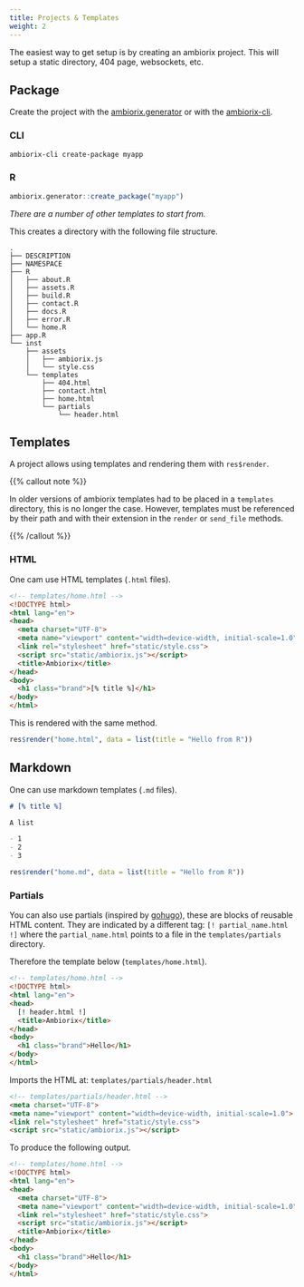 ```yaml
---
title: Projects & Templates
weight: 2
---
```


The easiest way to get setup is by creating an ambiorix project. This will setup a static directory, 404 page, websockets, etc.

## Package

Create the project with the
[ambiorix.generator](https://github.com/ambiorix-web/ambiorix.generator)
or with the [ambiorix-cli](https://github.com/ambiorix-web/ambiorix-cli).

### CLI

```bash
ambiorix-cli create-package myapp
```

### R

```r
ambiorix.generator::create_package("myapp")
```

_There are a number of other templates to start from._

This creates a directory with the following file structure.

```
.
├── DESCRIPTION
├── NAMESPACE
├── R
│   ├── about.R
│   ├── assets.R
│   ├── build.R
│   ├── contact.R
│   ├── docs.R
│   ├── error.R
│   └── home.R
├── app.R
└── inst
    ├── assets
    │   ├── ambiorix.js
    │   └── style.css
    └── templates
        ├── 404.html
        ├── contact.html
        ├── home.html
        └── partials
            └── header.html
```

## Templates

A project allows using templates and rendering them with `res$render`.

{{% callout note %}}

In older versions of ambiorix templates had to be placed in a
`templates` directory, this is no longer the case.
However, templates must be referenced by their path and with
their extension in the `render` or `send_file` methods.

{{% /callout %}}

### HTML

One cam use HTML templates (`.html` files).

```html
<!-- templates/home.html -->
<!DOCTYPE html>
<html lang="en">
<head>
  <meta charset="UTF-8">
  <meta name="viewport" content="width=device-width, initial-scale=1.0">
  <link rel="stylesheet" href="static/style.css">
  <script src="static/ambiorix.js"></script>
  <title>Ambiorix</title>
</head>
<body>
  <h1 class="brand">[% title %]</h1>
</body>
</html>
```

This is rendered with the same method.

```r
res$render("home.html", data = list(title = "Hello from R"))
```

## Markdown

One can use markdown templates (`.md` files).

```md
# [% title %]

A list

- 1
- 2
- 3
```

```r
res$render("home.md", data = list(title = "Hello from R"))
```

### Partials

You can also use partials (inspired by [gohugo](https://gohugo.io)), these are blocks of reusable HTML content. They are indicated by a different tag: `[! partial_name.html !]` where the `partial_name.html` points to a file in the `templates/partials` directory.

Therefore the template below (`templates/home.html`).

```html
<!-- templates/home.html -->
<!DOCTYPE html>
<html lang="en">
<head>
  [! header.html !]
  <title>Ambiorix</title>
</head>
<body>
  <h1 class="brand">Hello</h1>
</body>
</html>
```

Imports the HTML at: `templates/partials/header.html`

```html
<!-- templates/partials/header.html -->
<meta charset="UTF-8">
<meta name="viewport" content="width=device-width, initial-scale=1.0">
<link rel="stylesheet" href="static/style.css">
<script src="static/ambiorix.js"></script>
```

To produce the following output.

```html
<!-- templates/home.html -->
<!DOCTYPE html>
<html lang="en">
<head>
  <meta charset="UTF-8">
  <meta name="viewport" content="width=device-width, initial-scale=1.0">
  <link rel="stylesheet" href="static/style.css">
  <script src="static/ambiorix.js"></script>
  <title>Ambiorix</title>
</head>
<body>
  <h1 class="brand">Hello</h1>
</body>
</html>
```
